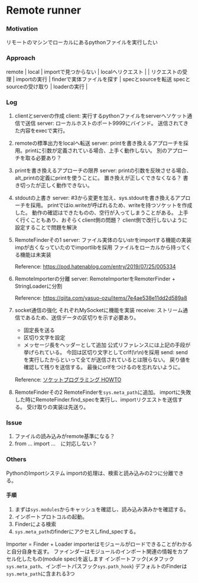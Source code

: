 # Remote runner

### Motivation
リモートのマシンでローカルにあるpythonファイルを実行したい

### Approach
remote                      | local
                            |
importで見つからない        |
localへリクエスト           |
                            | リクエストの受理
                            | importの実行
                            | finderで実体ファイルを探す
                            | specとsourceを転送
specとsourceの受け取り      |
loaderの実行                |

### Log
1. clientとserverの作成
    client:
    実行するpythonファイルをserverへソケット通信で送信
    server:
    ローカルホストのポート9999にバインド。
    送信されてきた内容をexecで実行。

2. remoteの標準出力をlocalへ転送
    server:
    printを書き換えるアプローチを採用。printに引数が定義されている場合、上手く動作しない。
    別のアプローチを取る必要あり？

3. printを書き換えるアプローチの限界
    server:
    printの引数を反映させる場合、alt_printの定義にprintを使うことに。
    置き換えが正しくできなくなる？
    書き切ったが正しく動作できない。

4. stdoutの上書き
    server:
    #3から変更を加え、sys.stdoutを書き換えるアプローチを採用。
    printではio.writeが呼ばれるため、writeを持つソケットを作成した。
    動作の確認はできたものの、空行が入ってしまうことがある。
    上手く行くこともあり、おそらくclient側の問題？
    client側で改行しないように設定することで問題を解決

5. RemoteFinderその1
    server:
    ファイル実体のないstrをimportする機能の実装
    impが古くなっていたのでimportlibを採用
    ファイルをローカルから持ってくる機能は未実装

    Reference:
    https://pod.hatenablog.com/entry/2019/07/25/005334

6. RemoteImporterの分離
    server:
    RemoteImporterをRemoterFinder + StringLoaderに分割

    Reference:
    https://qiita.com/yasuo-ozu/items/7e4ae538e11dd2d589a8

7. socket通信の強化
    それぞれMySocketに機能を実装
    receive:
    ストリーム通信であるため、送信データの区切りを示す必要あり。
    - 固定長を送る
    - 区切り文字を設定
    - メッセージ長をヘッダーとして追加
    公式リファレンスには上記の手段が挙げられている。
    今回は区切り文字としてcrlf(\\r\\n)を採用
    send:
    sendを実行したからといって全てが送信されているとは限らない。
    戻り値を確認して残りを送信する。
    最後にcrlfをつけるのを忘れないように。

    Reference:
    [ソケットプログラミング HOWTO](https://docs.python.org/ja/3/howto/sockets.html#using-a-socket)

8. RemoteFinderその2
    RemoteFinderを`sys.meta_path`に追加。
    importに失敗した時にRemoteFinder.find_specを実行し、importリクエストを送信する。
    受け取りの実装は先送り。


### Issue
1. ファイルの読み込みがremote基準になる？
2. from ... import ...　に対応しない？


### Others
PythonのImportシステム
importの処理は、検索と読み込みの2つに分離できる。
#### 手順
1. まずは`sys.modules`からキャッシュを確認し、読み込み済みかを確認する。
2. インポートプロトコルの起動。
3. Finderによる検索
4. `sys.meta_path`のfinderにアクセスしfind\_specする。



Importer = Finder + Loader
importerはモジュールがロードできることがわかると自分自身を返す。
ファインダーはモジュールのインポート関連の情報をカプセル化したもの(module spec)を返します
インポートフック(メタフック`sys.meta_path`、インポートパスフック`sys.path_hook`)
デフォルトのFinderは`sys.meta_path`に含まれる3つ
